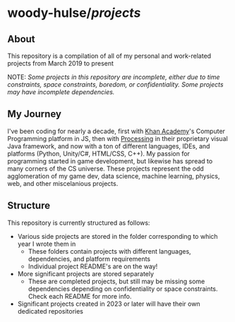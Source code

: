 # woody-hulse/*projects*

## About

This repository is a compilation of all of my personal and work-related projects from March 2019 to present

NOTE: *Some projects in this repository are incomplete, either due to time constraints, space constraints, boredom, or confidentiality. 
Some projects may have incomplete dependencies.*
  
## My Journey

I've been coding for nearly a decade, first with 
[Khan Academy](https://www.khanacademy.org/computing/computer-programming)'s Computer Programming platform in JS, then with 
[Processing](https://www.processing.org) in their proprietary visual Java framework, and now with a ton of different languages, IDEs, and platforms
(Python, Unity/C#, HTML/CSS, C++). My passion for programming started in game development, but likewise has spread to many corners of the
CS universe. These projects represent the odd agglomeration of my game dev, data science, machine learning, physics, web, and other miscelanious
projects.

## Structure

This repository is currently structured as follows:
+ Various side projects are stored in the folder corresponding to which year I wrote them in
  - These folders contain projects with different languages, dependencies, and platform requirements
  - Individual project README's are on the way!
+ More significant projects are stored separately
  - These are completed projects, but still may be missing some dependencies depending on confidentiality or space constraints.
    Check each README for more info.
+ Significant projects created in 2023 or later will have their own dedicated repositories
